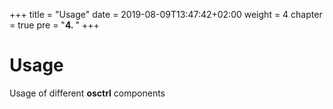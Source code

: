 +++
title = "Usage"
date = 2019-08-09T13:47:42+02:00
weight = 4
chapter = true
pre = "<b>4. </b>"
+++

# Usage

Usage of different **osctrl** components
